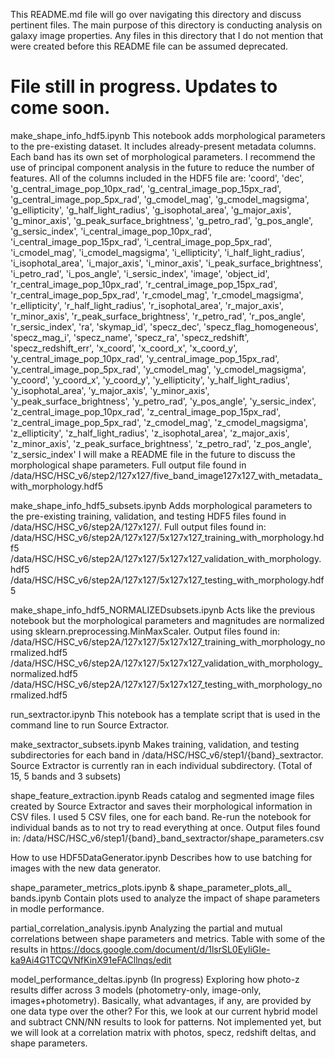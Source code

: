This README.md file will go over navigating this directory and discuss pertinent files. The main purpose of this directory is conducting analysis on galaxy image properties.
Any files in this directory that I do not mention that were created before this README file can be assumed deprecated.

# File still in progress. Updates to come soon.

make_shape_info_hdf5.ipynb
This notebook adds morphological parameters to the pre-existing dataset. It includes already-present metadata columns. Each band has its own set of morphological parameters. I recommend the use of principal component analysis in the future to reduce the number of features.
All of the columns included in the HDF5 file are: 'coord', 'dec', 'g_central_image_pop_10px_rad', 'g_central_image_pop_15px_rad', 'g_central_image_pop_5px_rad', 'g_cmodel_mag', 'g_cmodel_magsigma', 'g_ellipticity', 'g_half_light_radius', 'g_isophotal_area', 'g_major_axis', 'g_minor_axis', 'g_peak_surface_brightness', 'g_petro_rad', 'g_pos_angle', 'g_sersic_index', 'i_central_image_pop_10px_rad', 'i_central_image_pop_15px_rad', 'i_central_image_pop_5px_rad', 'i_cmodel_mag', 'i_cmodel_magsigma', 'i_ellipticity', 'i_half_light_radius', 'i_isophotal_area', 'i_major_axis', 'i_minor_axis', 'i_peak_surface_brightness', 'i_petro_rad', 'i_pos_angle', 'i_sersic_index', 'image', 'object_id', 'r_central_image_pop_10px_rad', 'r_central_image_pop_15px_rad', 'r_central_image_pop_5px_rad', 'r_cmodel_mag', 'r_cmodel_magsigma', 'r_ellipticity', 'r_half_light_radius', 'r_isophotal_area', 'r_major_axis', 'r_minor_axis', 'r_peak_surface_brightness', 'r_petro_rad', 'r_pos_angle', 'r_sersic_index', 'ra', 'skymap_id', 'specz_dec', 'specz_flag_homogeneous', 'specz_mag_i', 'specz_name', 'specz_ra', 'specz_redshift', 'specz_redshift_err', 'x_coord', 'x_coord_x', 'x_coord_y', 'y_central_image_pop_10px_rad', 'y_central_image_pop_15px_rad', 'y_central_image_pop_5px_rad', 'y_cmodel_mag', 'y_cmodel_magsigma', 'y_coord', 'y_coord_x', 'y_coord_y', 'y_ellipticity', 'y_half_light_radius', 'y_isophotal_area', 'y_major_axis', 'y_minor_axis', 'y_peak_surface_brightness', 'y_petro_rad', 'y_pos_angle', 'y_sersic_index', 'z_central_image_pop_10px_rad', 'z_central_image_pop_15px_rad', 'z_central_image_pop_5px_rad', 'z_cmodel_mag', 'z_cmodel_magsigma', 'z_ellipticity', 'z_half_light_radius', 'z_isophotal_area', 'z_major_axis', 'z_minor_axis', 'z_peak_surface_brightness', 'z_petro_rad', 'z_pos_angle', 'z_sersic_index'
I will make a README file in the future to discuss the morphological shape parameters.
Full output file found in /data/HSC/HSC_v6/step2/127x127/five_band_image127x127_with_metadata_with_morphology.hdf5

make_shape_info_hdf5_subsets.ipynb
Adds morphological parameters to the pre-existing training, validation, and testing HDF5 files found in /data/HSC/HSC_v6/step2A/127x127/.
Full output files found in:
/data/HSC/HSC_v6/step2A/127x127/5x127x127_training_with_morphology.hdf5
/data/HSC/HSC_v6/step2A/127x127/5x127x127_validation_with_morphology.hdf5
/data/HSC/HSC_v6/step2A/127x127/5x127x127_testing_with_morphology.hdf5

make_shape_info_hdf5_NORMALIZEDsubsets.ipynb
Acts like the previous notebook but the morphological parameters and magnitudes are normalized using sklearn.preprocessing.MinMaxScaler.
Output files found in:
/data/HSC/HSC_v6/step2A/127x127/5x127x127_training_with_morphology_normalized.hdf5
/data/HSC/HSC_v6/step2A/127x127/5x127x127_validation_with_morphology_normalized.hdf5
/data/HSC/HSC_v6/step2A/127x127/5x127x127_testing_with_morphology_normalized.hdf5

run_sextractor.ipynb
This notebook has a template script that is used in the command line to run Source Extractor.

make_sextractor_subsets.ipynb
Makes training, validation, and testing subdirectories for each band in /data/HSC/HSC_v6/step1/{band}_sextractor.
Source Extractor is currently ran in each individual subdirectory. (Total of 15, 5 bands and 3 subsets)

shape_feature_extraction.ipynb
Reads catalog and segmented image files created by Source Extractor and saves their morphological information in CSV files. I used 5 CSV files, one for each band.
Re-run the notebook for individual bands as to not try to read everything at once.
Output files found in:
/data/HSC/HSC_v6/step1/{band}_band_sextractor/shape_parameters.csv

How to use HDF5DataGenerator.ipynb
Describes how to use batching for images with the new data generator.

shape_parameter_metrics_plots.ipynb & shape_parameter_plots_all_ bands.ipynb
Contain plots used to analyze the impact of shape parameters in modle performance.

partial_correlation_analysis.ipynb
Analyzing the partial and mutual correlations between shape parameters and metrics. Table with some of the results in https://docs.google.com/document/d/1lsrSL0EyliGIe-ka9Ai4G1TCQVNfKinX91eFACllnqs/edit

model_performance_deltas.ipynb (In progress)
Exploring how photo-z results differ across 3 models (photometry-only, image-only, images+photometry). Basically, what advantages, if any, are provided by one data type over the other? For this, we look at our current hybrid model and subtract CNN/NN results to look for patterns. Not implemented yet, but we will look at a correlation matrix with photos, specz, redshift deltas, and shape parameters.
